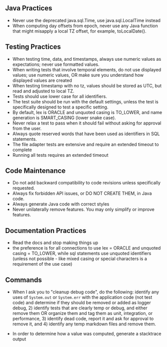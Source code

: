 ## Java Practices

- Never use the deprecated java.sql.Time, use java.sql.LocalTime instead
- When computing day offsets from epoch, never use any Java function that might misapply a local TZ offset, for example, toLocalDate().

## Testing Practices
- When testing time, data, and timestamps, always use numeric values as expectations; never use formatted values.
- When writing tests that involve temporal elements, do not use displayed values; use numeric values, OR make sure you understand how displayed values are created
- When testing timestamp with no tz, values should be stored as UTC, but read and adjusted to local TZ.
- Tests should use lower case for all identifiers.
- The test suite should be run with the default settings, unless the test is specifically designed to test a specific setting.
- By default, lex is ORACLE and unquoted casing is TO_LOWER, and name generation is SMART_CASING (lower snake case).
- Never relax a test to pass when it should fail without asking for approval from the user.
- Always quote reserved words that have been used as identifiers in SQL statements.
- The file adapter tests are extensive and require an extended timeout to complete
- Running all tests requires an extended timeout


## Code Maintenance

- Do not add backward compatibility to code revisions unless specifically requested.
- Always fix forbidden API issues, or DO NOT CREATE THEM, in Java code.
- Always generate Java code with correct styles
- Never unilaterally remove features. You may only simplify or improve features.

## Documentation Practices

- Read the docs and stop making things up
- the preference is for all connections to use lex = ORACLE and unquoted casing = TO_LOWER, while sql statements use unquoted identifiers (unless not possible - like mixed casing or special characters is a requirement of the use case)

## Commands
- When I ask you to "cleanup debug code", do the following: identify any uses of `System.out` or `System.err` with the application code (not test code) and determine if they should be removed or added as logger debug, 2) identify tests that are clearly temp or debug, and either remove them OR organize them and tag them as unit, integration, or performance, 3) identify dead code, report it and ask for approval to remove it, and 4) identify any temp markdown files and remove them.

- In order to determine how a value was computed, generate a stacktrace output
